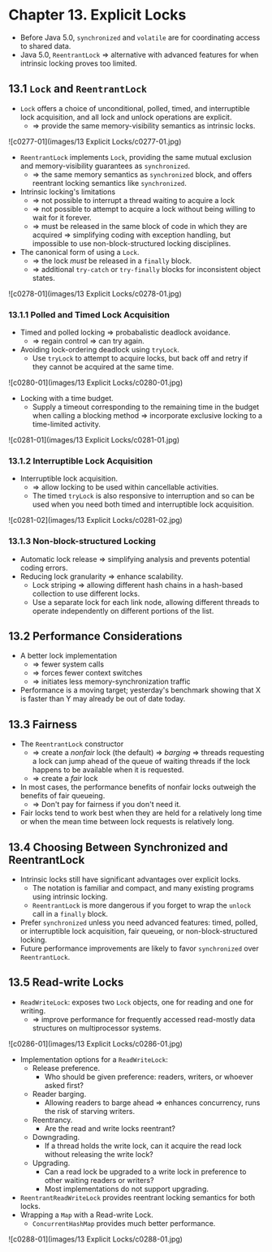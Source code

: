 # Chapter 13. Explicit Locks

* Before Java 5.0, `synchronized` and `volatile` are for coordinating access to shared data.
* Java 5.0, `ReentrantLock` => alternative with advanced features for when intrinsic locking proves too limited.

## 13.1 `Lock` and `ReentrantLock`

* `Lock` offers a choice of unconditional, polled, timed, and interruptible lock acquisition, and all lock and unlock operations are explicit.
  * => provide the same memory-visibility semantics as intrinsic locks.

![c0277-01](images/13 Explicit Locks/c0277-01.jpg)

* `ReentrantLock` implements `Lock`, providing the same mutual exclusion and memory-visibility guarantees as `synchronized`.
  * => the same memory semantics as `synchronized` block, and offers reentrant locking semantics like `synchronized`.
* Intrinsic locking's limitations
  * => not possible to interrupt a thread waiting to acquire a lock
  * => not possible to attempt to acquire a lock without being willing to wait for it forever.
  * => must be released in the same block of code in which they are acquired => simplifying coding with exception handling, but impossible to use non-block-structured locking disciplines.
* The canonical form of using a `Lock`.
  * => the lock *must* be released in a `finally` block.
  * => additional `try-catch` or `try-finally` blocks for inconsistent object states.

![c0278-01](images/13 Explicit Locks/c0278-01.jpg)

### 13.1.1 Polled and Timed Lock Acquisition

* Timed and polled locking => probabalistic deadlock avoidance.
  * => regain control => can try again.
* Avoiding lock-ordering deadlock using `tryLock`.
  * Use `tryLock` to attempt to acquire locks, but back off and retry if they cannot be acquired at the same time.

![c0280-01](images/13 Explicit Locks/c0280-01.jpg)

* Locking with a time budget.
  * Supply a timeout corresponding to the remaining time in the budget when calling a blocking method => incorporate exclusive locking to a time-limited activity.

![c0281-01](images/13 Explicit Locks/c0281-01.jpg)

### 13.1.2 Interruptible Lock Acquisition

* Interruptible lock acquisition.
  * => allow locking to be used within cancellable activities.
  * The timed `tryLock` is also responsive to interruption and so can be used when you need both timed and interruptible lock acquisition.

![c0281-02](images/13 Explicit Locks/c0281-02.jpg)

### 13.1.3 Non-block-structured Locking

* Automatic lock release => simplifying analysis and prevents potential coding errors.
* Reducing lock granularity => enhance scalability.
  * Lock striping => allowing different hash chains in a hash-based collection to use different locks.
  * Use a separate lock for each link node, allowing different threads to operate independently on different portions of the list.

## 13.2 Performance Considerations

* A better lock implementation
  * => fewer system calls
  * => forces fewer context switches
  * => initiates less memory-synchronization traffic
* Performance is a moving target; yesterday's benchmark showing that X is faster than Y may already be out of date today.

## 13.3 Fairness

* The `ReentrantLock` constructor
  * => create a *nonfair* lock (the default) => *barging* => threads requesting a lock can jump ahead of the queue of waiting threads if the lock happens to be available when it is requested.
  * => create a *fair* lock
* In most cases, the performance benefits of nonfair locks outweigh the benefits of fair queueing.
  * => Don't pay for fairness if you don't need it.
* Fair locks tend to work best when they are held for a relatively long time or when the mean time between lock requests is relatively long.

## 13.4 Choosing Between Synchronized and ReentrantLock

* Intrinsic locks still have significant advantages over explicit locks.
  * The notation is familiar and compact, and many existing programs using intrinsic locking.
  * `ReentrantLock` is more dangerous if you forget to wrap the `unlock` call in a `finally` block.
* Prefer `synchronized` unless you need advanced features: timed, polled, or interruptible lock acquisition, fair queueing, or non-block-structured locking.
* Future performance improvements are likely to favor `synchronized` over `ReentrantLock`.

## 13.5 Read-write Locks

* `ReadWriteLock`: exposes two `Lock` objects, one for reading and one for writing.
  * => improve performance for frequently accessed read-mostly data structures on multiprocessor systems.

![c0286-01](images/13 Explicit Locks/c0286-01.jpg)

* Implementation options for a `ReadWriteLock`:
  * Release preference.
    * Who should be given preference: readers, writers, or whoever asked first?
  * Reader barging.
    * Allowing readers to barge ahead => enhances concurrency, runs the risk of starving writers.
  * Reentrancy.
    * Are the read and write locks reentrant?
  * Downgrading.
    * If a thread holds the write lock, can it acquire the read lock without releasing the write lock?
  * Upgrading.
    * Can a read lock be upgraded to a write lock in preference to other waiting readers or writers?
    * Most implementations do not support upgrading.
* `ReentrantReadWriteLock` provides reentrant locking semantics for both locks.
* Wrapping a `Map` with a Read-write Lock.
  * `ConcurrentHashMap` provides much better performance.

![c0288-01](images/13 Explicit Locks/c0288-01.jpg)

